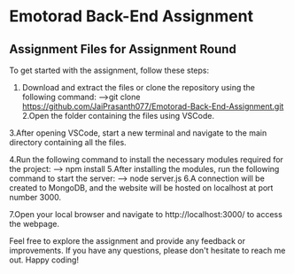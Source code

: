 # Emotorad Back-End Assignment
## Assignment Files for Assignment Round

To get started with the assignment, follow these steps:

1. Download and extract the files or clone the repository using the following command:
   -->git clone https://github.com/JaiPrasanth077/Emotorad-Back-End-Assignment.git
2.Open the folder containing the files using VSCode.

3.After opening VSCode, start a new terminal and navigate to the main directory containing all the files.

4.Run the following command to install the necessary modules required for the project:
       --> npm install
5.After installing the modules, run the following command to start the server:
       --> node server.js
6.A connection will be created to MongoDB, and the website will be hosted on localhost at port number 3000.

7.Open your local browser and navigate to http://localhost:3000/ to access the webpage.

Feel free to explore the assignment and provide any feedback or improvements. If you have any questions, please don't hesitate to reach me out.
Happy coding!
